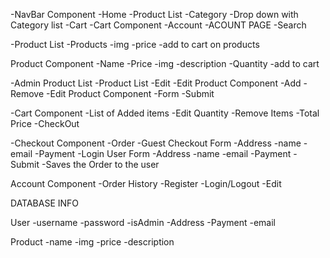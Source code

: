 -NavBar Component 
    -Home
        -Product List
    -Category
        -Drop down with Category list
    -Cart
        -Cart Component
    -Account
        -ACOUNT PAGE
    -Search

-Product List
    -Products
        -img
        -price
        -add to cart on products

Product Component
    -Name
    -Price
    -img
    -description
    -Quantity
    -add to cart

-Admin Product List
    -Product List
        -Edit
            -Edit Product Component
        -Add
        -Remove
-Edit Product Component
    -Form
    -Submit

-Cart Component
    -List of Added items
    -Edit Quantity
    -Remove Items
    -Total Price
    -CheckOut

-Checkout Component
    -Order
    -Guest Checkout Form
        -Address
        -name
        -email
        -Payment
    -Login User Form 
        -Address
        -name
        -email
        -Payment
    -Submit
        -Saves the Order to the user

Account Component
    -Order History
    -Register
    -Login/Logout
    -Edit


DATABASE INFO

User
    -username
    -password
    -isAdmin
    -Address
    -Payment
    -email

Product
    -name
    -img
    -price
    -description
